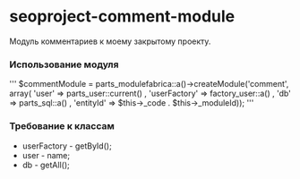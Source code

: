 # seoproject-comment-module
Модуль комментариев к моему закрытому проекту.

### Использование модуля

'''
$commentModule = parts_modulefabrica::a()->createModule('comment', array(
                'user' => parts_user::current()
                , 'userFactory' => factory_user::a()
                , 'db' => parts_sql::a()
                , 'entityId' => $this->_code . $this->_moduleId));
'''

### Требование к классам

* userFactory - getById();
* user - name;
* db - getAll();
